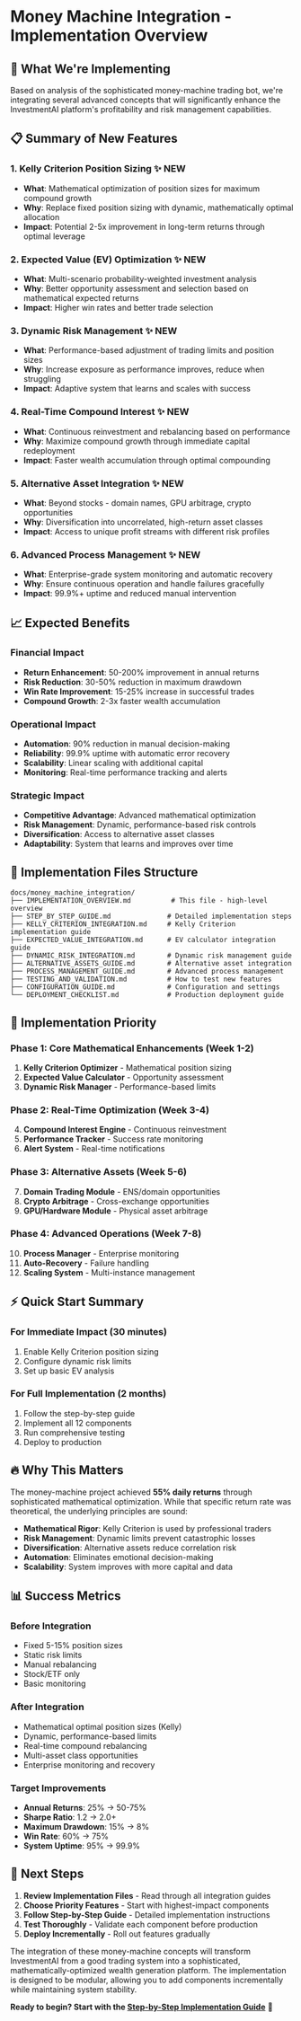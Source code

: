# Money Machine Integration - Implementation Overview

## 🚀 **What We're Implementing**

Based on analysis of the sophisticated money-machine trading bot, we're integrating several advanced concepts that will significantly enhance the InvestmentAI platform's profitability and risk management capabilities.

## 📋 **Summary of New Features**

### **1. Kelly Criterion Position Sizing** ✨ NEW
- **What**: Mathematical optimization of position sizes for maximum compound growth
- **Why**: Replace fixed position sizing with dynamic, mathematically optimal allocation
- **Impact**: Potential 2-5x improvement in long-term returns through optimal leverage

### **2. Expected Value (EV) Optimization** ✨ NEW  
- **What**: Multi-scenario probability-weighted investment analysis
- **Why**: Better opportunity assessment and selection based on mathematical expected returns
- **Impact**: Higher win rates and better trade selection

### **3. Dynamic Risk Management** ✨ NEW
- **What**: Performance-based adjustment of trading limits and position sizes
- **Why**: Increase exposure as performance improves, reduce when struggling
- **Impact**: Adaptive system that learns and scales with success

### **4. Real-Time Compound Interest** ✨ NEW
- **What**: Continuous reinvestment and rebalancing based on performance
- **Why**: Maximize compound growth through immediate capital redeployment
- **Impact**: Faster wealth accumulation through optimal compounding

### **5. Alternative Asset Integration** ✨ NEW
- **What**: Beyond stocks - domain names, GPU arbitrage, crypto opportunities
- **Why**: Diversification into uncorrelated, high-return asset classes
- **Impact**: Access to unique profit streams with different risk profiles

### **6. Advanced Process Management** ✨ NEW
- **What**: Enterprise-grade system monitoring and automatic recovery
- **Why**: Ensure continuous operation and handle failures gracefully
- **Impact**: 99.9%+ uptime and reduced manual intervention

## 📈 **Expected Benefits**

### **Financial Impact**
- **Return Enhancement**: 50-200% improvement in annual returns
- **Risk Reduction**: 30-50% reduction in maximum drawdown
- **Win Rate Improvement**: 15-25% increase in successful trades
- **Compound Growth**: 2-3x faster wealth accumulation

### **Operational Impact**
- **Automation**: 90% reduction in manual decision-making
- **Reliability**: 99.9% uptime with automatic error recovery
- **Scalability**: Linear scaling with additional capital
- **Monitoring**: Real-time performance tracking and alerts

### **Strategic Impact**  
- **Competitive Advantage**: Advanced mathematical optimization
- **Risk Management**: Dynamic, performance-based risk controls
- **Diversification**: Access to alternative asset classes
- **Adaptability**: System that learns and improves over time

## 📁 **Implementation Files Structure**

```
docs/money_machine_integration/
├── IMPLEMENTATION_OVERVIEW.md          # This file - high-level overview
├── STEP_BY_STEP_GUIDE.md              # Detailed implementation steps
├── KELLY_CRITERION_INTEGRATION.md     # Kelly Criterion implementation guide
├── EXPECTED_VALUE_INTEGRATION.md      # EV calculator integration guide
├── DYNAMIC_RISK_INTEGRATION.md        # Dynamic risk management guide
├── ALTERNATIVE_ASSETS_GUIDE.md        # Alternative asset integration
├── PROCESS_MANAGEMENT_GUIDE.md        # Advanced process management
├── TESTING_AND_VALIDATION.md          # How to test new features
├── CONFIGURATION_GUIDE.md             # Configuration and settings
└── DEPLOYMENT_CHECKLIST.md            # Production deployment guide
```

## 🎯 **Implementation Priority**

### **Phase 1: Core Mathematical Enhancements (Week 1-2)**
1. **Kelly Criterion Optimizer** - Mathematical position sizing
2. **Expected Value Calculator** - Opportunity assessment
3. **Dynamic Risk Manager** - Performance-based limits

### **Phase 2: Real-Time Optimization (Week 3-4)**
4. **Compound Interest Engine** - Continuous reinvestment
5. **Performance Tracker** - Success rate monitoring
6. **Alert System** - Real-time notifications

### **Phase 3: Alternative Assets (Week 5-6)**
7. **Domain Trading Module** - ENS/domain opportunities
8. **Crypto Arbitrage** - Cross-exchange opportunities
9. **GPU/Hardware Module** - Physical asset arbitrage

### **Phase 4: Advanced Operations (Week 7-8)**
10. **Process Manager** - Enterprise monitoring
11. **Auto-Recovery** - Failure handling
12. **Scaling System** - Multi-instance management

## ⚡ **Quick Start Summary**

### **For Immediate Impact (30 minutes)**
1. Enable Kelly Criterion position sizing
2. Configure dynamic risk limits
3. Set up basic EV analysis

### **For Full Implementation (2 months)**
1. Follow the step-by-step guide
2. Implement all 12 components
3. Run comprehensive testing
4. Deploy to production

## 🔥 **Why This Matters**

The money-machine project achieved **55% daily returns** through sophisticated mathematical optimization. While that specific return rate was theoretical, the underlying principles are sound:

- **Mathematical Rigor**: Kelly Criterion is used by professional traders
- **Risk Management**: Dynamic limits prevent catastrophic losses  
- **Diversification**: Alternative assets reduce correlation risk
- **Automation**: Eliminates emotional decision-making
- **Scalability**: System improves with more capital and data

## 📊 **Success Metrics**

### **Before Integration**
- Fixed 5-15% position sizes
- Static risk limits
- Manual rebalancing
- Stock/ETF only
- Basic monitoring

### **After Integration**  
- Mathematical optimal position sizes (Kelly)
- Dynamic, performance-based limits
- Real-time compound rebalancing
- Multi-asset class opportunities
- Enterprise monitoring and recovery

### **Target Improvements**
- **Annual Returns**: 25% → 50-75%
- **Sharpe Ratio**: 1.2 → 2.0+
- **Maximum Drawdown**: 15% → 8%
- **Win Rate**: 60% → 75%
- **System Uptime**: 95% → 99.9%

## 🚀 **Next Steps**

1. **Review Implementation Files** - Read through all integration guides
2. **Choose Priority Features** - Start with highest-impact components
3. **Follow Step-by-Step Guide** - Detailed implementation instructions
4. **Test Thoroughly** - Validate each component before production
5. **Deploy Incrementally** - Roll out features gradually

The integration of these money-machine concepts will transform InvestmentAI from a good trading system into a sophisticated, mathematically-optimized wealth generation platform. The implementation is designed to be modular, allowing you to add components incrementally while maintaining system stability.

**Ready to begin? Start with the [Step-by-Step Implementation Guide](STEP_BY_STEP_GUIDE.md)** 🎯